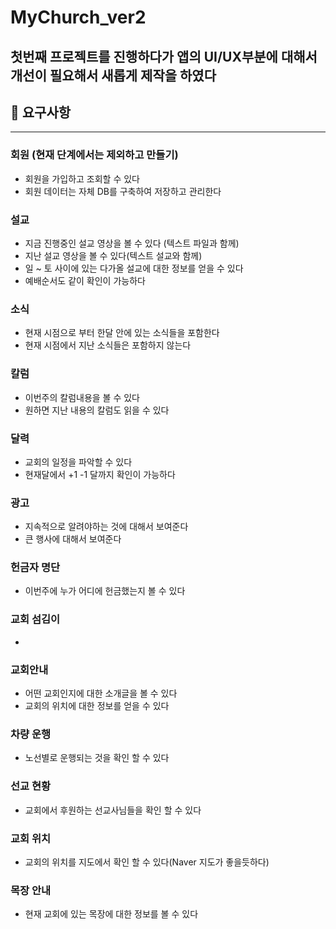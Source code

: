 # MyChurch_ver2
첫번째 프로젝트를 진행하다가 앱의 UI/UX부분에 대해서 개선이 필요해서 새롭게 제작을 하였다
--------------------------------------------------------------------
## 🔎 요구사항

---

### 회원 (현재 단계에서는 제외하고 만들기)

- 회원을 가입하고 조회할 수 있다
- 회원 데이터는 자체 DB를 구축하여 저장하고 관리한다

### 설교

- 지금 진행중인 설교 영상을 볼 수 있다 (텍스트 파일과 함께)
- 지난 설교 영상을 볼 수 있다(텍스트 설교와 함께)
- 일 ~ 토 사이에 있는 다가올 설교에 대한 정보를 얻을 수 있다
- 예배순서도 같이 확인이 가능하다

### 소식

- 현재 시점으로 부터 한달 안에 있는 소식들을 포함한다
- 현재 시점에서 지난 소식들은 포함하지 않는다

### 칼럼

- 이번주의 칼럼내용을 볼 수 있다
- 원하면 지난 내용의 칼럼도 읽을 수 있다

### 달력

- 교회의 일정을 파악할 수 있다
- 현재달에서 +1 -1 달까지 확인이 가능하다

### 광고

- 지속적으로 알려야하는 것에 대해서 보여준다
- 큰 행사에 대해서 보여준다

### 헌금자 명단

- 이번주에 누가 어디에 헌금했는지 볼 수 있다

### 교회 섬김이

- 

### 교회안내

- 어떤 교회인지에 대한 소개글을 볼 수 있다
- 교회의 위치에 대한 정보를 얻을 수 있다

### 차량 운행

- 노선별로 운행되는 것을 확인 할 수 있다

### 선교 현황

- 교회에서 후원하는 선교사님들을 확인 할 수 있다

### 교회 위치

- 교회의 위치를 지도에서 확인 할 수 있다(Naver 지도가 좋을듯하다)

### 목장 안내

- 현재 교회에 있는 목장에 대한 정보를 볼 수 있다
